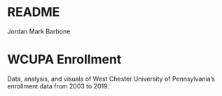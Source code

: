 README
================
Jordan Mark Barbone

# WCUPA Enrollment

Data, analysis, and visuals of West Chester University of Pennsylvania’s
enrollment data from 2003 to 2019.

